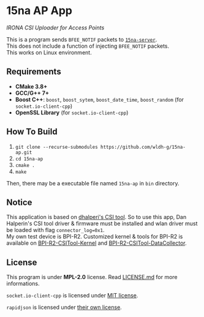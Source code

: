 # 15na AP App

<i>IRONA CSI Uploader for Access Points</i>

This is a program sends `BFEE_NOTIF` packets to [`15na-server`](https://github.com/wldh-g/15na-server).\
This does not include a function of injecting `BFEE_NOTIF` packets.\
This works on Linux environment.

## Requirements

-   **CMake 3.8+**
-   **GCC/G++ 7+**
-   **Boost C++**: `boost`, `boost_sytem`, `boost_date_time`, `boost_random` (for `socket.io-client-cpp`)
-   **OpenSSL Library** (for `socket.io-client-cpp`)

## How To Build

1. `git clone --recurse-submodules https://github.com/wldh-g/15na-ap.git`
2. `cd 15na-ap`
3. `cmake .`
4. `make`

Then, there may be a executable file named `15na-ap` in `bin` directory.

## Notice

This application is based on [dhalperi's CSI tool](https://dhalperi.github.io/linux-80211n-csitool/).
So to use this app, Dan Halperin's CSI tool driver & firmware must be installed and wlan driver must be loaded with flag `connector_log=0x1`.\
My own test device is BPI-R2. Customized kernel & tools for BPI-R2 is available on [BPI-R2-CSITool-Kernel](https://github.com/wldh-g/BPI-R2-CSITool-Kernel) and [BPI-R2-CSITool-DataCollector](https://github.com/wldh-g/BPI-R2-CSITool-DataCollector).

## License

This program is under **MPL-2.0** license. Read [LICENSE.md](LICENSE.md) for more informations.

`socket.io-client-cpp` is licensed under [MIT license](https://github.com/socketio/socket.io-client-cpp/blob/master/LICENSE).

`rapidjson` is licensed under [their own license](https://github.com/Tencent/rapidjson/blob/master/license.txt).

